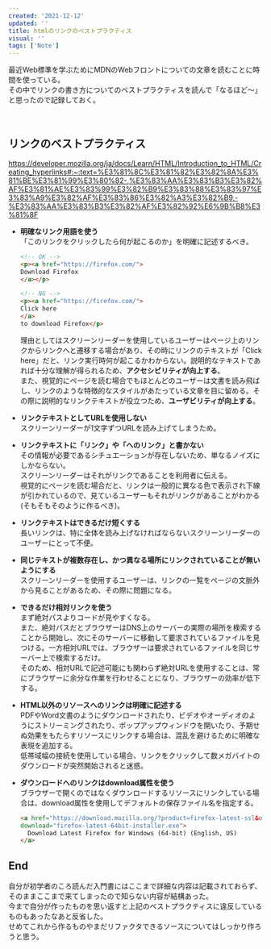 ```yaml
---
created: '2021-12-12'
updated: ''
title: htmlのリンクのベストプラクティス
visual: ''
tags: ['Note']
---
```


最近Web標準を学ぶためにMDNのWebフロントについての文章を読むことに時間を使っている。  
その中でリンクの書き方についてのベストプラクティスを読んで「なるほど〜」と思ったので記録しておく。  

&nbsp;

## リンクのベストプラクティス

<https://developer.mozilla.org/ja/docs/Learn/HTML/Introduction_to_HTML/Creating_hyperlinks#:~:text=%E3%81%8C%E3%81%82%E3%82%8A%E3%81%BE%E3%81%99%E3%80%82-,%E3%83%AA%E3%83%B3%E3%82%AF%E3%81%AE%E3%83%99%E3%82%B9%E3%83%88%E3%83%97%E3%83%A9%E3%82%AF%E3%83%86%E3%82%A3%E3%82%B9,-%E3%83%AA%E3%83%B3%E3%82%AF%E3%82%92%E6%9B%B8%E3%81%8F>


- **明確なリンク用語を使う**  
    「このリンクをクリックしたら何が起こるのか」を明確に記述するべき。  

    ```html
    <!-- OK -->
    <p><a href="https://firefox.com/">
    Download Firefox
    </a></p>
    ```

    ```html
    <!-- NG -->
    <p><a href="https://firefox.com/">
    Click here
    </a>
    to download Firefox</p>
    ```

    理由としてはスクリーンリーダーを使用しているユーザーはページ上のリンクからリンクへと遷移する場合があり、その時にリンクのテキストが「Click here」だと、リンク実行時何が起こるかわからない。説明的なテキストであれば十分な理解が得られるため、**アクセシビリティが向上する**。  
    また、視覚的にページを読む場合でもほとんどのユーザーは文書を読み飛ばし、リンクのような特徴的なスタイルがあたっている文章を目に留める。その際に説明的なリンクテキストが役立つため、**ユーザビリティが向上する**。

- **リンクテキストとしてURLを使用しない**  
  スクリーンリーダーが1文字ずつURLを読み上げてしまうため。  

- **リンクテキストに「リンク」や「へのリンク」と書かない**  
  その情報が必要であるシチュエーションが存在しないため、単なるノイズにしかならない。  
  スクリーンリーダーはそれがリンクであることを利用者に伝える。  
  視覚的にページを読む場合だと、リンクは一般的に異なる色で表示され下線が引かれているので、見ているユーザーもそれがリンクがあることがわかる(そもそもそのように作るべき)。  

- **リンクテキストはできるだけ短くする**  
  長いリンクは、特に全体を読み上げなければならないスクリーンリーダーのユーザーにとって不便。  

- **同じテキストが複数存在し、かつ異なる場所にリンクされていることが無いようにする**  
  スクリーンリーダーを使用するユーザーは、リンクの一覧をページの文脈外から見ることがあるため、その際に問題になる。  

- **できるだけ相対リンクを使う**  
  まず絶対パスよりコードが見やすくなる。  
  また、絶対パスだとブラウザーはDNS上のサーバーの実際の場所を検索することから開始し、次にそのサーバーに移動して要求されているファイルを見つける。一方相対URLでは、ブラウザーは要求されているファイルを同じサーバー上で検索するだけ。  
  そのため、相対URLで記述可能にも関わらず絶対URLを使用することは、常にブラウザーに余分な作業を行わせることになり、ブラウザーの効率が低下する。

- **HTML以外のリソースへのリンクは明確に記述する**  
  PDFやWord文書のようにダウンロードされたり、ビデオやオーディオのようにストリーミングされたり、ポップアップウィンドウを開いたり、予期せぬ効果をもたらすリソースにリンクする場合は、混乱を避けるために明確な表現を追加する。  
  低帯域幅の接続を使用している場合、リンクをクリックして数メガバイトのダウンロードが突然開始されると迷惑。

- **ダウンロードへのリンクはdownload属性を使う**  
  ブラウザーで開くのではなくダウンロードするリソースにリンクしている場合は、download属性を使用してデフォルトの保存ファイル名を指定する。  

  ```html
  <a href="https://download.mozilla.org/?product=firefox-latest-ssl&os=win64&lang=en-US"
  download="firefox-latest-64bit-installer.exe">
    Download Latest Firefox for Windows (64-bit) (English, US)
  </a>
  ```

## End  

自分が初学者のころ読んだ入門書にはここまで詳細な内容は記載されておらず、そのままここまで来てしまったので知らない内容が結構あった。  
今まで自分が作ったものを思い返すと上記のベストプラクティスに違反しているものもあったなあと反省した。  
せめてこれから作るものやまだリファクタできるソースについてはしっかり作ろうと思う。  

